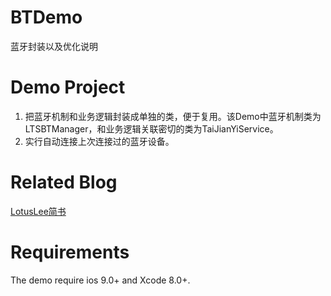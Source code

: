 # BTDemo
蓝牙封装以及优化说明

# Demo Project
1. 把蓝牙机制和业务逻辑封装成单独的类，便于复用。该Demo中蓝牙机制类为LTSBTManager，和业务逻辑关联密切的类为TaiJianYiService。
2. 实行自动连接上次连接过的蓝牙设备。

# Related Blog
[LotusLee简书](http://www.jianshu.com/u/a33f9947dace)

# Requirements
The demo require ios 9.0+ and Xcode 8.0+.
